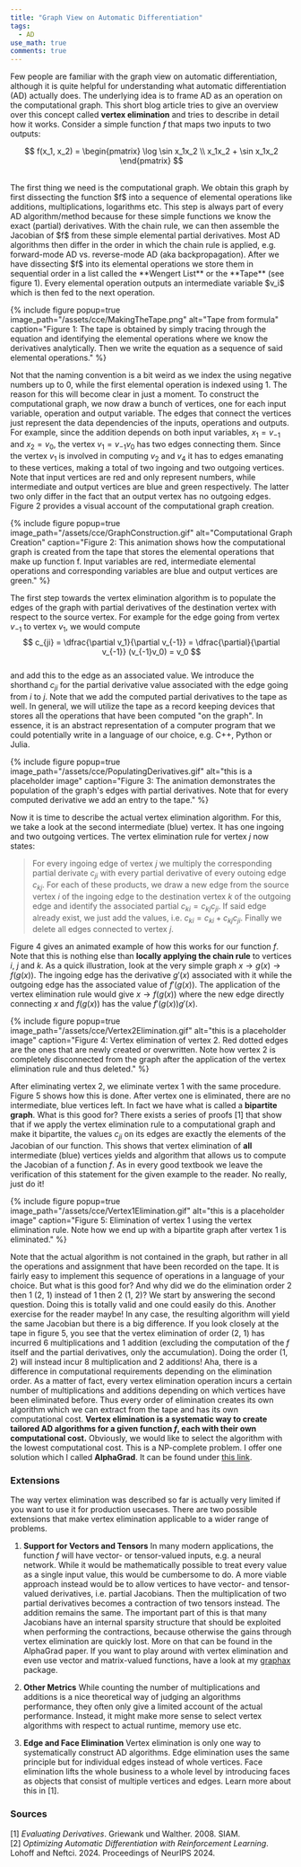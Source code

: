 ```yaml
---
title: "Graph View on Automatic Differentiation"
tags:
  - AD
use_math: true
comments: true
---
```


Few people are familiar with the graph view on automatic differentiation, although it
is quite helpful for understanding what automatic differentiation (AD) actually does.
The underlying idea is to frame AD as an operation on the computational graph.
This short blog article tries to give an overview over this concept called 
**vertex elimination** and tries to describe in detail how it works.
Consider a simple function $f$ that maps two inputs to two outputs:
<p style="text-align: center;">
$$
f(x_1, x_2) = \begin{pmatrix} \log \sin x_1x_2 \\ x_1x_2 + \sin x_1x_2 \end{pmatrix}
$$ 
</p>
<br>
The first thing we need is the computational graph. We obtain this graph by first 
dissecting the function $f$ into a sequence of elemental operations like 
additions, multiplications, logarithms etc. This step is always part of every
AD algorithm/method because for these simple functions we know the exact (partial) 
derivatives. With the chain rule, we can then assemble the Jacobian of $f$ from 
these simple elemental partial derivatives. Most AD algorithms then differ 
in the order in which the chain rule is applied, e.g. forward-mode AD vs. reverse-mode AD (aka backpropagation).
After we have dissecting $f$ into its elemental operations we store them in
sequential order in a list called the **Wengert List** or the **Tape** (see figure 1).
Every elemental operation outputs an intermediate variable $v_i$ which is then
fed to the next operation.

{% include figure popup=true image_path="/assets/cce/MakingTheTape.png" alt="Tape from formula" caption="Figure 1: The tape is obtained by simply tracing through the equation and identifying the elemental operations where we know the
derivatives analytically. Then we write the equation as a sequence of said elemental operations." %}

Not that the naming convention is a bit weird as we index the using negative 
numbers up to 0, while the first elemental operation is indexed using 1.
The reason for this will become clear in just a moment.
To construct the computational graph, we now draw a bunch of vertices, one for 
each input variable, operation and output variable. The edges that connect the
vertices just represent the data dependencies of the inputs, operations and outputs.
For example, since the addition depends on both input variables, $x_1=v_{-1}$ and
$x_2 = v_0$, the vertex $v_1 = v_{-1}v_0$ has two edges connecting them. Since
the vertex $v_1$ is involved in computing $v_2$ and $v_4$ it has to edges emanating 
to these vertices, making a total of two ingoing and two outgoing vertices.
Note that input vertices are red and only represent numbers, while intermediate and
output vertices are blue and green respectively. The latter two only differ in the
fact that an output vertex has no outgoing edges. Figure 2 provides a visual
account of the computational graph creation.

{% include figure popup=true image_path="/assets/cce/GraphConstruction.gif" alt="Computational Graph Creation" caption="Figure 2: This animation shows how the computational graph is created from the tape that stores the elemental operations that make up function f. Input variables are red, intermediate elemental operations and corresponding variables are blue and output vertices are green." %}

The first step towards the vertex elimination algorithm is to populate the edges
of the graph with partial derivatives of the destination vertex with respect to
the source vertex. For example for the edge going from vertex $v_{-1}$ to vertex 
$v_1$, we would compute 
<br>
$$
c_{ji} = \dfrac{\partial v_1}{\partial v_{-1}} = \dfrac{\partial}{\partial v_{-1}} (v_{-1}v_0) = v_0
$$ 
<br>
and add this to the edge as an associated value.
We introduce the shorthand $c_{ji}$ for the partial derivative value associated 
with the edge going from $i$ to $j$.
Note that we add the computed partial derivatives to the tape as well.
In general, we will utilize the tape as a record keeping devices that stores
all the operations that have been computed "on the graph".
In essence, it is an abstract representation of a computer program that we could
potentially write in a language of our choice, e.g. C++, Python or Julia.

{% include figure popup=true image_path="/assets/cce/PopulatingDerivatives.gif" alt="this is a placeholder image" caption="Figure 3: The animation demonstrates the population of the graph's edges with partial derivatives. Note that
for every computed derivative we add an entry to the tape." %}

Now it is time to describe the actual vertex elimination algorithm.
For this, we take a look at the second intermediate (blue) vertex.
It has one ingoing and two outgoing vertices. 
The vertex elimination rule for vertex $j$ now states:

> For every ingoing edge of vertex $j$ we multiply the corresponding partial 
derivate $c_{ji}$ with every partial derivative of every outoing edge $c_{kj}$.
For each of these products, we draw a new edge from the source vertex $i$ of
the ingoing edge to the destination vertex $k$ of the outgoing edge and identify
the associated partial $c_{ki} = c_{kj}c_{ji}$. If said edge already exist, we just
add the values, i.e. $c_{ki} = c_{ki} + c_{kj}c_{ji}$. Finally we delete all edges
connected to vertex $j$.

Figure 4 gives an animated example of how this works for our function $f$.
Note that this is nothing else than **locally applying the chain rule** to vertices
$i$, $j$ and $k$. As a quick illustration, look at the very simple graph 
$x \to g(x) \to f(g(x))$. The ingoing edge has the derivative $g'(x)$ associated
with it while the outgoing edge has the associated value of $f'(g(x))$.
The application of the vertex elimination rule would give $x \to f(g(x))$ where 
the new edge directly connecting $x$ and $f(g(x))$ has the value $f'(g(x))g'(x)$.

{% include figure popup=true image_path="/assets/cce/Vertex2Elimination.gif" alt="this is a placeholder image" caption="Figure 4: Vertex elimination of vertex 2. Red dotted edges are the ones that are newly created or overwritten. Note how vertex 2 is completely disconnected from the graph after the application of the vertex elimination rule and thus deleted." %}

After eliminating vertex 2, we eliminate vertex 1 with the same procedure.
Figure 5 shows how this is done. After vertex one is eliminated, there are no
intermediate, blue vertices left. In fact we have what is called a **bipartite graph**.
What is this good for? There exists a series of proofs [1] that
show that if we apply the vertex elimination rule to a computational graph
and make it bipartite, the values $c_{ji}$ on its edges are exactly the elements
of the Jacobian of our function. This shows that vertex elimination of **all**
intermediate (blue) vertices yields and algorithm that allows us to compute the 
Jacobian of a function $f$. As in every good textbook we leave the verification
of this statement for the given example to the reader. No really, just do it!

{% include figure popup=true image_path="/assets/cce/Vertex1Elimination.gif" alt="this is a placeholder image" caption="Figure 5: Elimination of vertex 1 using the vertex elimination rule. Note how we end up with a bipartite graph after
vertex 1 is eliminated." %}

Note that the actual algorithm is not contained in the graph, but rather in all 
the operations and assignment that have been recorded on the tape. It is fairly
easy to implement this sequence of operations in a language of your choice.
But what is this good for? And why did we do the elimination order 2 then 1 (2, 1)
instead of 1 then 2 (1, 2)?
We start by answering the second question. Doing this is totally valid and one
could easily do this. Another exercise for the reader maybe! In any case, the 
resulting algorithm will yield the same Jacobian but there is a big difference.
If you look closely at the tape in figure 5, you see that the vertex elimination 
of order (2, 1) has incurred 6 multiplications and 1 addition (excluding the computation
of the $f$ itself and the partial derivatives, only the accumulation).
Doing the order (1, 2) will instead incur 8 multiplication and 2 additions!
Aha, there is a difference in computational requirements depending on the
elimination order. As a matter of fact, every vertex elimination operation incurs
a certain number of multiplications and additions depending on which vertices
have been eliminated before. Thus every order of elimination creates its own
algorithm which we can extract from the tape and has its own computational
cost. **Vertex elimination is a systematic way to create tailored AD algorithms for a given 
function $f$, each with their own computational cost.**
Obviously, we would like to select the algorithm with the lowest computational cost.
This is a NP-complete problem. I offer one solution which I called **AlphaGrad**.
It can be found under [this link](https://arxiv.org/abs/2406.05027).

### Extensions
The way vertex elimination was described so far is actually very limited if you
want to use it for production usecases. There are two possible extensions
that make vertex elimination applicable to a wider range of problems.

1. **Support for Vectors and Tensors** In many modern applications, the function $f$ will have vector- or tensor-valued
inputs, e.g. a neural network. While it would be mathematically possible to 
treat every value as a single input value, this would be cumbersome to do.
A more viable approach instead would be to allow vertices to have vector- and
tensor-valued derivatives, i.e. partial Jacobians. Then the multiplication of
two partial derivatives becomes a contraction of two tensors instead. The addition
remains the same. The important part of this is that many Jacobians have an
internal sparsity structure that should be exploited when performing the contractions, 
because otherwise the gains through vertex elimination are quickly lost.
More on that can be found in the AlphaGrad paper. If you want to play around with
vertex elimination and even use vector and matrix-valued functions, have a look
at my [graphax](https://github.com/jamielohoff/graphax) package.

2. **Other Metrics** While counting the number of multiplications and additions
is a nice theoretical way of judging an algorithms performance, they often only
give a limited account of the actual performance. Instead, it might make more
sense to select vertex algorithms with respect to actual runtime, memory use etc.

3. **Edge and Face Elimination** Vertex elimination is only one way to systematically
construct AD algorithms. Edge elimination uses the same principle but for 
individual edges instead of whole vertices. Face elimination lifts the whole
business to a whole level by introducing faces as objects that consist of multiple
vertices and edges. Learn more about this in [1].

### Sources

[1] *Evaluating Derivatives*. Griewank und Walther. 2008. SIAM.<br>
[2] *Optimizing Automatic Differentiation with Reinforcement Learning*. 
Lohoff and Neftci. 2024. Proceedings of NeurIPS 2024. 


